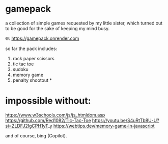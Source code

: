 # gamepack

a collection of simple games requested by my little sister, which turned out to be good for the sake of keeping my mind busy.

🌐: https://gamepack.onrender.com

so far the pack includes:
1. rock paper scissors
2. tic tac toe
3. sudoku
4. memory game
5. penalty shootout *

# impossible without:

https://www.w3schools.com/js/js_htmldom.asp
https://github.com/Red1082/Tic-Tac-Toe
https://youtu.be/S4uRtTb8U-U?si=ZLDFJ2IgCPH1yT_y
https://webtips.dev/memory-game-in-javascript

and of course, bing (Copilot).
